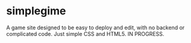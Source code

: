 # simplegime

A game site designed to be easy to deploy and edit, with no backend or complicated code. Just simple CSS and HTML5. IN PROGRESS.

